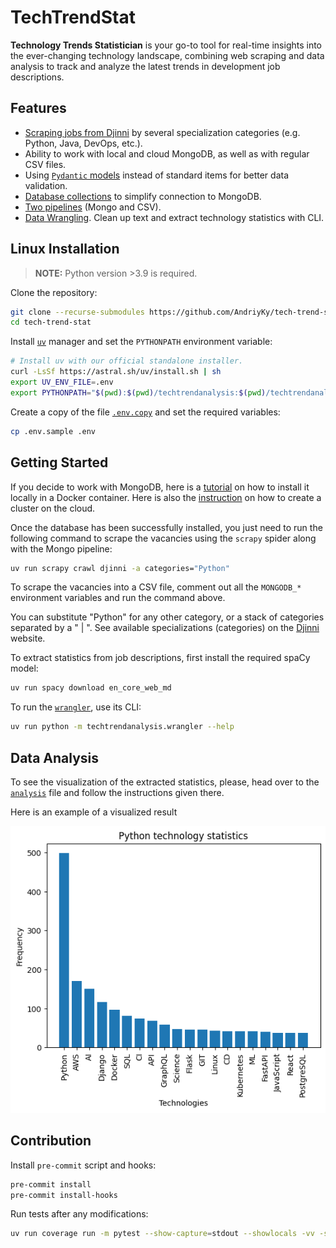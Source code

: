 # TechTrendStat

**Technology Trends Statistician** is your go-to tool for real-time insights into the ever-changing technology landscape, combining web scraping and data analysis to track and analyze the latest trends in development job descriptions.

## Features

- [Scraping jobs from Djinni](techtrendscrape/spiders/djinni.py) by several specialization categories (e.g. Python, Java, DevOps, etc.).
- Ability to work with local and cloud MongoDB, as well as with regular CSV files.
- Using [`Pydantic` models](database/models.py) instead of standard items for better data validation.
- [Database collections](database/collections.py) to simplify connection to MongoDB.
- [Two pipelines](techtrendscrape/pipelines.py) (Mongo and CSV).
- [Data Wrangling](techtrendanalysis/wrangler.py). Clean up text and extract technology statistics with CLI.

## Linux Installation

> **NOTE:** Python version >3.9 is required.

Clone the repository:

```bash
git clone --recurse-submodules https://github.com/AndriyKy/tech-trend-stat.git
cd tech-trend-stat
```

Install [`uv`](https://docs.astral.sh/uv/) manager and set the `PYTHONPATH` environment variable:

```bash
# Install uv with our official standalone installer.
curl -LsSf https://astral.sh/uv/install.sh | sh
export UV_ENV_FILE=.env
export PYTHONPATH="$(pwd):$(pwd)/techtrendanalysis:$(pwd)/techtrendanalysis"
```

Create a copy of the file [`.env.copy`](.env.copy) and set the required variables:

```bash
cp .env.sample .env
```

## Getting Started

If you decide to work with MongoDB, here is a [tutorial](https://sparkbyexamples.com/mongodb/run-mongodb-in-docker-container/) on how to install it locally in a Docker container. Here is also the [instruction](https://www.mongodb.com/docs/atlas/create-connect-deployments/) on how to create a cluster on the cloud.

Once the database has been successfully installed, you just need to run the following command to scrape the vacancies using the `scrapy` spider along with the Mongo pipeline:

```bash
uv run scrapy crawl djinni -a categories="Python"
```

To scrape the vacancies into a CSV file, comment out all the `MONGODB_*` environment variables and run the command above.

You can substitute "Python" for any other category, or a stack of categories separated by a " | ". See available specializations (categories) on the [Djinni](https://djinni.co/jobs) website.

To extract statistics from job descriptions, first install the required spaCy model:

```bash
uv run spacy download en_core_web_md
```

To run the [`wrangler`](techtrendanalysis/wrangler.py), use its CLI:

```bash
uv run python -m techtrendanalysis.wrangler --help
```

## Data Analysis

To see the visualization of the extracted statistics, please, head over to the [`analysis`](techtrendanalysis/analysis.ipynb) file and follow the instructions given there.

Here is an example of a visualized result

![Python technology statistics](techtrendanalysis/python_tech_statistics.png)

## Contribution

Install `pre-commit` script and hooks:

```bash
pre-commit install
pre-commit install-hooks
```

Run tests after any modifications:

```bash
uv run coverage run -m pytest --show-capture=stdout --showlocals -vv -s -rA tests/
```
